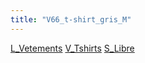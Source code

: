 ```yaml
---
title: "V66_t-shirt_gris_M"
---
```


[L_Vetements](notes/equipements/L_Vetements.md) [V_Tshirts](notes/equipements/vetements/V_Tshirts.md) [S_Libre](notes/statut/S_Libre.md)